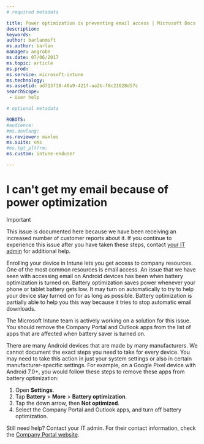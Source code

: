```yaml
---
# required metadata

title: Power optimization is preventing email access | Microsoft Docs
description:
keywords:
author: barlanmsftms.author: barlan
manager: angrobe
ms.date: 07/06/2017
ms.topic: article
ms.prod:
ms.service: microsoft-intune
ms.technology:
ms.assetid: ad713f18-40a9-421f-aa2b-f8c21028d57csearchScope: - User help

# optional metadata

ROBOTS:   
#audience:
#ms.devlang:
ms.reviewer: maxles
ms.suite: ems
#ms.tgt_pltfrm:
ms.custom: intune-enduser

---
```


# I can't get my email because of power optimization

> [!IMPORTANT]
> This issue is documented here because we have been receiving an increased number of customer reports about it. If you continue to experience this issue after you have taken these steps, contact [your IT admin](https://portal.manage.microsoft.com) for additional help.

Enrolling your device in Intune lets you get access to company resources. One of the most common resources is email access. An issue that we have seen with accessing email on Android devices has been when battery optimization is turned on. Battery optimization saves power whenever your phone or tablet battery gets low. It may turn on automatically to try to help your device stay turned on for as long as possible. Battery optimization is partially able to help you this way because it tries to stop automatic email downloads.  

The Microsoft Intune team is actively working on a solution for this issue. You should remove the Company Portal and Outlook apps from the list of apps that are affected when battery saver is turned on.

There are many Android devices that are made by many manufacturers. We cannot document the exact steps you need to take for every device. You may need to take this action in just your system settings or also in certain manufacturer-specific settings. For example, on a Google Pixel device with Android 7.0+, you would follow these steps to remove these apps from battery optimization:

1. Open **Settings**.
2. Tap **Battery** > **More** > **Battery optimization**.
3. Tap the down arrow, then **Not optimized**.
4. Select the Company Portal and Outlook apps, and turn off battery optimization.

Still need help? Contact your IT admin. For their contact information, check the [Company Portal website](http://portal.manage.microsoft.com).
